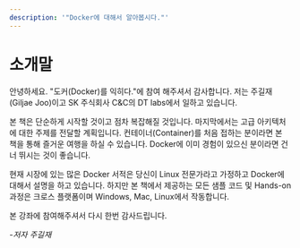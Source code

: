 ```yaml
---
description: '"Docker에 대해서 알아봅시다."'
---
```


# 소개말

안녕하세요. "도커\(Docker\)를 익히다."에 참여 해주셔서 감사합니다. 저는 주길재\(Giljae Joo\)이고 SK 주식회사 C&C의 DT labs에서 일하고 있습니다.

본 책은 단순하게 시작할 것이고 점차 복잡해질 것입니다. 마지막에서는 고급 아키텍처에 대한 주제를 전달할 계획입니다. 컨테이너\(Container\)를 처음 접하는 분이라면 본 책을 통해 즐거운 여행을 하실 수 있습니다. Docker에 이미 경험이 있으신 분이라면 건너 뛰시는 것이 좋습니다.

현재 시장에 있는 많은 Docker 서적은 당신이 Linux 전문가라고 가정하고 Docker에 대해서 설명을 하고 있습니다. 하지만 본 책에서 제공하는 모든 샘플 코드 및 Hands-on 과정은 크로스 플랫폼이며 Windows, Mac, Linux에서 작동합니다.

본 강좌에 참여해주셔서 다시 한번 감사드립니다.

_-저자 주길재_

